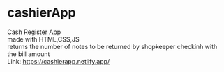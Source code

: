 # cashierApp
Cash Register App
<br>
made with HTML,CSS,JS<br>
returns the number of notes to be returned by shopkeeper checkinh with the bill amount<br>
Link: https://cashierapp.netlify.app/
